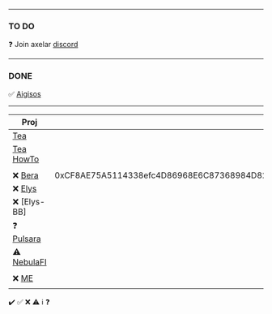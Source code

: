 
---
### TO DO

❓ Join axelar [discord](https://discord.gg/axelar)

---
### DONE

 ✅ [Aigisos](https://quest.intract.io/quest/6764267cb4c9cfdac86ec3e7)

---


| Proj |      | Notes|
|------|------|------|
|[Tea](https://app.tea.xyz)                  |                                                                             |
|[Tea HowTo](https://medium.com/@voltron1902zp/tea-%D1%8D%D1%82%D0%BE-%D0%B4%D0%B5%D1%86%D0%B5%D0%BD%D1%82%D1%80%D0%B0%D0%BB%D0%B8%D0%B7%D0%BE%D0%B2%D0%B0%D0%BD%D0%BD%D1%8B%D0%B9-%D1%82%D0%B5%D1%85%D0%BD%D0%BE%D0%BB%D0%BE%D0%B3%D0%B8%D1%87%D0%B5%D1%81%D0%BA%D0%B8%D0%B9-%D0%BF%D1%80%D0%BE%D1%82%D0%BE%D0%BA%D0%BE%D0%BB-%D0%BA%D0%BE%D1%82%D0%BE%D1%80%D1%8B%D0%B9-%D0%BF%D0%BE%D0%B7%D0%B2%D0%BE%D0%BB%D1%8F%D0%B5%D1%82-%D1%80%D0%B0%D0%B7%D1%80%D0%B0%D0%B1%D0%BE%D1%82%D1%87%D0%B8%D0%BA%D0%B0%D0%BC-%D1%81-%D0%BE%D1%82%D0%BA%D1%80%D1%8B%D1%82%D1%8B%D0%BC-c8d97977556b) |
|                                            |                                                                             |
| ❌ [Bera](https://artio.faucet.berachain.com/) | 0xCF8AE75A5114338efc4D86968E6C87368984D82E | [faucet](https://artio.faucet.berachain.com)
| ❌ [Elys](https://testnet.elys.network/faucet) |
| ❌ [Elys-BB]
| ❓ [Pulsara](https://medium.com/@pulsara.io/pulsaras-sara-token-airdrop-for-coreum-holders-comprehensive-guide-a1a3a4a1d223) |
| ⚠️ [NebulaFI](https://nebulafi.xyz/faucet) |
||
| ❌ [ME](https://wallet.magiceden.io/)|
|                                            |                                                                             |
✔️ ✅ ❌ ⚠️ ℹ️ ❓
